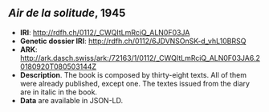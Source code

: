 ## *Air de la solitude*, 1945

- **IRI**: http://rdfh.ch/0112/_CWQItLmRciQ_ALN0F03JA
- **Genetic dossier IRI**: http://rdfh.ch/0112/6JDVNSOnSK-d_vhL10BRSQ
- **ARK**: http://ark.dasch.swiss/ark:/72163/1/0112/_CWQItLmRciQ_ALN0F03JA6.20180920T080503144Z
- **Description**. The book is composed by thirty-eight texts. All of them were already published, except one. The textes issued from the diary are in italic in the book.
- **Data** are available in JSON-LD.

